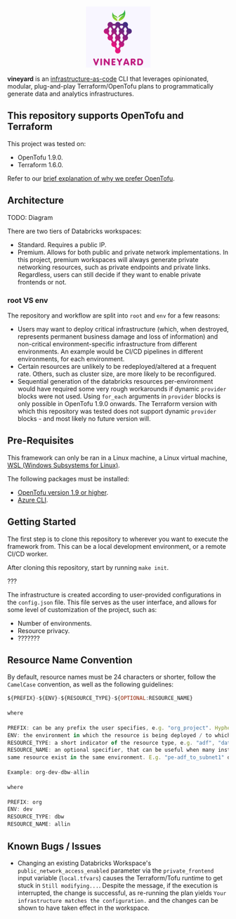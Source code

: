 <div align="center">
  <img src="./docs/assets/logo.png">
</div>

**vineyard** is an [infrastructure-as-code](https://www.hashicorp.com/en/resources/what-is-infrastructure-as-code) CLI that leverages opinionated, modular, plug-and-play Terraform/OpenTofu
plans to programmatically generate data and analytics infrastructures.

## This repository supports OpenTofu and Terraform

This project was tested on:

- OpenTofu 1.9.0.
- Terraform 1.6.0.

Refer to our [brief explanation of why we prefer OpenTofu](./docs/opentofu-vs-terraform.md).

## Architecture

TODO: Diagram

There are two tiers of Databricks workspaces:
- Standard. Requires a public IP.
- Premium. Allows for both public and private network implementations. In this project, premium workspaces will always generate private networking resources, such as private endpoints and private links. Regardless, users can still decide if they want to enable private frontends or not.

### root VS env

The repository and workflow are split into `root` and ``env`` for a few reasons:
- Users may want to deploy critical infrastructure (which, when destroyed, represents permanent business damage and loss of information) and non-critical environment-specific infrastructure from different environments. An example would be CI/CD pipelines in different environments, for each environment.
- Certain resources are unlikely to be redeployed/altered at a frequent rate. Others, such as cluster size, are more likely to be reconfigured.
- Sequential generation of the databricks resources per-environment would have required some very rough workarounds if dynamic `provider` blocks were not used. Using `for_each` arguments in `provider` blocks is only possible in OpenTofu 1.9.0 onwards. The Terraform version with which this repository was tested does not support dynamic `provider` blocks - and most likely no future version will.

## Pre-Requisites

This framework can only be ran in a Linux machine, a Linux virtual machine,
[WSL (Windows Subsystems for Linux)](https://learn.microsoft.com/en-us/windows/wsl/install).

The following packages must be installed:

- [OpenTofu version 1.9 or higher](https://opentofu.org/docs/intro/install/).
- [Azure CLI](https://learn.microsoft.com/en-us/cli/azure/install-azure-cli-linux?pivots=apt).

## Getting Started

The first step is to clone this repository to wherever you want to execute
the framework from. This can be a local development environment, or a remote
CI/CD worker.

After cloning this repository, start by running `make init`.

???

The infrastructure is created according to user-provided configurations in
the ``config.json`` file. This file serves as the user interface, and allows
for some level of customization of the project, such as:

- Number of environments.
- Resource privacy.
- ???????

## Resource Name Convention

By default, resource names must be 24 characters or shorter, follow the
``CamelCase`` convention, as well as the following guidelines:

```js
${PREFIX}-${ENV}-${RESOURCE_TYPE}-${OPTIONAL:RESOURCE_NAME}

where

PREFIX: can be any prefix the user specifies, e.g. "org_project". Hyphens should be avoided.
ENV: the environment in which the resource is being deployed / to which it belongs.
RESOURCE_TYPE: a short indicator of the resource type, e.g. "adf", "databricks", "pe" (private endpoint), etc.
RESOURCE_NAME: an optional specifier, that can be useful when many instances of the
same resource exist in the same environment. E.g. "pe-adf_to_subnet1" designates a private endpoint that connects an Azure Data Factory instance to "subnet 1".

Example: org-dev-dbw-allin

where

PREFIX: org
ENV: dev
RESOURCE_TYPE: dbw
RESOURCE_NAME: allin
```

## Known Bugs / Issues

- Changing an existing Databricks Workspace's `public_network_access_enabled` parameter via the `private_frontend` input variable (`local.tfvars`) causes the Terraform/Tofu runtime to get stuck in `Still modifying...`. Despite the message, if the execution is interrupted, the change is successful, as re-running the plan yields `Your infrastructure matches the configuration.` and the changes can be shown to have taken effect in the workspace.